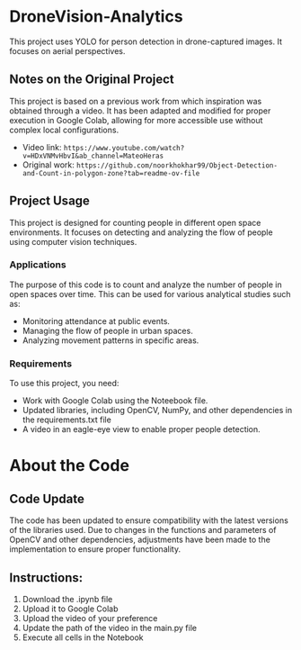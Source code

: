 # DroneVision-Analytics
This project uses YOLO for person detection in drone-captured images. It focuses on aerial perspectives.

## Notes on the Original Project
This project is based on a previous work from which inspiration was obtained through a video. It has been adapted and modified for proper execution in Google Colab, allowing for more accessible use without complex local configurations.
- Video link: ``https://www.youtube.com/watch?v=HDxVNMvHbvI&ab_channel=MateoHeras``
- Original work: ``https://github.com/noorkhokhar99/Object-Detection-and-Count-in-polygon-zone?tab=readme-ov-file``

## Project Usage
This project is designed for counting people in different open space environments. It focuses on detecting and analyzing the flow of people using computer vision techniques.

### Applications
The purpose of this code is to count and analyze the number of people in open spaces over time. This can be used for various analytical studies such as:
- Monitoring attendance at public events.
- Managing the flow of people in urban spaces.
- Analyzing movement patterns in specific areas.

### Requirements
To use this project, you need:
- Work with Google Colab using the Noteebook file.
- Updated libraries, including OpenCV, NumPy, and other dependencies in the requirements.txt file
- A video in an eagle-eye view to enable proper people detection.

# About the Code
## Code Update
The code has been updated to ensure compatibility with the latest versions of the libraries used. Due to changes in the functions and parameters of OpenCV and other dependencies, adjustments have been made to the implementation to ensure proper functionality.

## Instructions:
1. Download the .ipynb file
2. Upload it to Google Colab
3. Upload the video of your preference
4. Update the path of the video in the main.py file
5. Execute all cells in the Notebook
